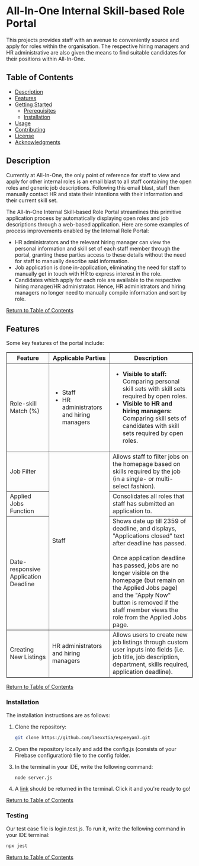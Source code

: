 # All-In-One Internal Skill-based Role Portal

This projects provides staff with an avenue to conveniently source and apply for roles within the organisation. The respective hiring managers and HR administrative are also given the means to find suitable candidates for their positions within All-In-One.


## Table of Contents
- [Description](#description)
- [Features](#features)
- [Getting Started](#getting-started)
  - [Prerequisites](#prerequisites)
  - [Installation](#installation)
- [Usage](#usage)
- [Contributing](#contributing)
- [License](#license)
- [Acknowledgments](#acknowledgments)

## Description

Currently at All-In-One, the only point of reference for staff to view and apply for other internal roles is an email blast to all staff containing the open roles and generic job descriptions. Following this email blast, staff then manually contact HR and state their intentions with their information and their current skill set.

The All-In-One Internal Skill-based Role Portal streamlines this primitive application process by automatically displaying open roles and job descriptions through a web-based application. Here are some examples of process improvements enabled by the Internal Role Portal:
- HR administrators and the relevant hiring manager can view the personal information and skill set of each staff member through the portal, granting these parties access to these details without the need for staff to manually describe said information.
- Job application is done in-application, eliminating the need for staff to manually get in touch with HR to express interest in the role.
- Candidates which apply for each role are available to the respective hiring manager/HR administrator. Hence, HR administrators and hiring managers no longer need to manually compile information and sort by role.

[Return to Table of Contents](#table-of-contents)

## Features

Some key features of the portal include:

<table border='1'>
  <tr>
    <th>Feature</th>
    <th>Applicable Parties</th>
    <th>Description</th>
  </tr>

  <tr>
    <td>Role-skill Match (%)</td>
    <td>
      <ul>
        <li>Staff</li>
        <li>HR administrators and hiring managers</li>
      </ul>
    </td>
    <td>
      <ul>
        <li>
          <b>Visible to staff:</b> Comparing personal skill sets with skill sets required by open roles.
        </li>
        <li>
          <b>Visible to HR and hiring managers:</b> Comparing skill sets of candidates with skill sets required by open roles.
        </li>
      </ul>
    </td>
  </tr>

  <tr>
    <td>Job Filter</td>
    <td rowspan='3'>Staff</td>
    <td>Allows staff to filter jobs on the homepage based on skills required by the job (in a single- or multi-select fashion).</td>
  </tr>

  <tr>
    <td>Applied Jobs Function</td>
    <td>Consolidates all roles that staff has submitted an application to.
    </td>
  </tr>

  <tr>
    <td>Date-responsive Application Deadline</td>
    <td>Shows date up till 2359 of deadline, and displays, "Applications closed" text after deadline has passed.
        <br><br>
        Once application deadline has passed, jobs are no longer visible on the homepage (but remain on the Applied Jobs page) and the "Apply Now" button is removed if the staff member views the role from the Applied Jobs page.
    </td>
  </tr>

  <tr>
    <td>Creating New Listings</td>
    <td>HR administrators and hiring managers</td>
    <td>Allows users to create new job listings through custom user inputs into fields (i.e. job title, job description, department, skills required, application deadline).
    </td>
  </tr>
</table>

[Return to Table of Contents](#table-of-contents)

### Installation

The installation instructions are as follows:

1. Clone the repository:

   ```sh
   git clone https://github.com/laexxtia/espeeyam7.git
   ```

2. Open the repository locally and add the config.js (consists of your Firebase configuration) file to the config folder.

3. In the terminal in your IDE, write the following command:

   ```sh
   node server.js
   ```

4. A <u>link</u> should be returned in the terminal. Click it and you're ready to go!

[Return to Table of Contents](#table-of-contents)

### Testing

Our test case file is login.test.js. To run it, write the following command in your IDE terminal:

   ```sh
   npx jest
   ```

[Return to Table of Contents](#table-of-contents)
